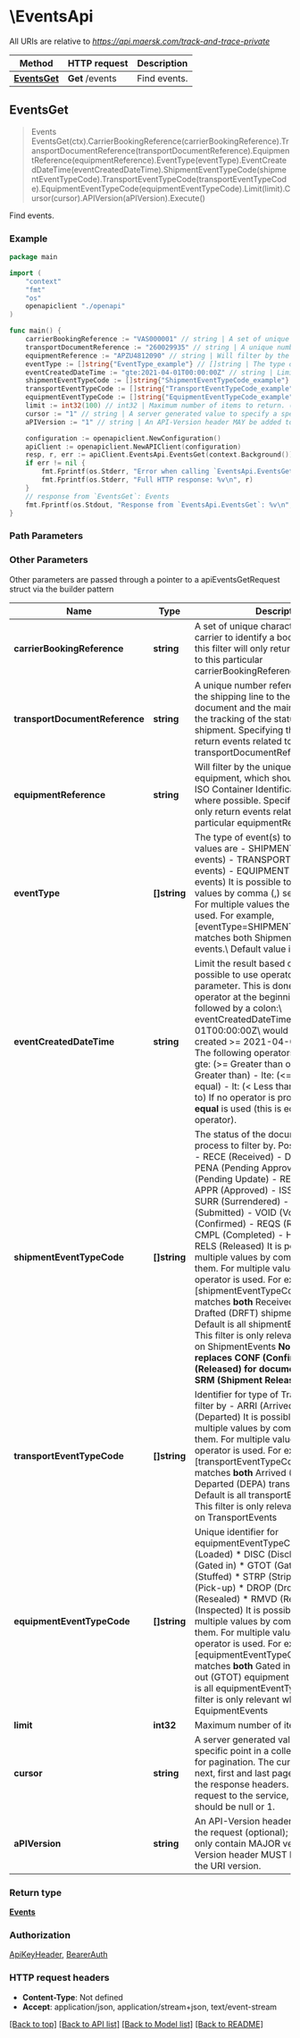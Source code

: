 # \EventsApi

All URIs are relative to *https://api.maersk.com/track-and-trace-private*

Method | HTTP request | Description
------------- | ------------- | -------------
[**EventsGet**](EventsApi.md#EventsGet) | **Get** /events | Find events.



## EventsGet

> Events EventsGet(ctx).CarrierBookingReference(carrierBookingReference).TransportDocumentReference(transportDocumentReference).EquipmentReference(equipmentReference).EventType(eventType).EventCreatedDateTime(eventCreatedDateTime).ShipmentEventTypeCode(shipmentEventTypeCode).TransportEventTypeCode(transportEventTypeCode).EquipmentEventTypeCode(equipmentEventTypeCode).Limit(limit).Cursor(cursor).APIVersion(aPIVersion).Execute()

Find events.



### Example

```go
package main

import (
    "context"
    "fmt"
    "os"
    openapiclient "./openapi"
)

func main() {
    carrierBookingReference := "VAS000001" // string | A set of unique characters provided by carrier to identify a booking. Specifying this filter will only return events related to this particular carrierBookingReference.  (optional)
    transportDocumentReference := "260029935" // string | A unique number reference allocated by the shipping line to the transport document and the main number used for the tracking of the status of the shipment. Specifying this filter will only return events related to this particular transportDocumentReference  (optional)
    equipmentReference := "APZU4812090" // string | Will filter by the unique identifier for the equipment, which should follow the BIC ISO Container Identification Number where possible. Specifying this filter will only return events related to this particular equipmentReference  (optional)
    eventType := []string{"EventType_example"} // []string | The type of event(s) to filter by. Possible values are - SHIPMENT (Shipment events) - TRANSPORT (Transport events) - EQUIPMENT (Equipment events)  It is possible to select multiple values by comma (,) separating them. For multiple values the OR operator is used. For example, [eventType=SHIPMENT,EQUIPMENT] matches both Shipment and Equipment events.\\ Default value is all event types.  (optional) (default to ["SHIPMENT","TRANSPORT","EQUIPMENT"])
    eventCreatedDateTime := "gte:2021-04-01T00:00:00Z" // string | Limit the result based on a UTC date. It is possible to use operators on this query parameter. This is done by adding an operator at the beginning of the value followed by a colon:\\ eventCreatedDateTime = **gte**:2021-04-01T00:00:00Z\\ would result in all events created >= 2021-04-01T00:00:00Z\\ The following operators are supported - gte: (>= Greater than or equal) - gt: (> Greater than) - lte: (<= Less than or equal) - lt: (< Less than) - eq: (= Equal to)  If no operator is provided, a **strictly equal** is used (this is equivalent to **eq:** operator).  (optional)
    shipmentEventTypeCode := []string{"ShipmentEventTypeCode_example"} // []string | The status of the document in the process to filter by. Possible values are - RECE (Received) - DRFT (Drafted) - PENA (Pending Approval) - PENU (Pending Update) - REJE (Rejected) - APPR (Approved) - ISSU (Issued) - SURR (Surrendered) - SUBM (Submitted) - VOID (Void) - CONF (Confirmed) - REQS (Requested) - CMPL (Completed) - HOLD (On Hold) - RELS (Released)  It is possible to select multiple values by comma (,) separating them. For multiple values the OR-operator is used. For example, [shipmentEventTypeCode=RECE,DRFT] matches **both** Received (RECE) and Drafted (DRFT) shipment events.\\ Default is all shipmentEventTypeCodes.\\ This filter is only relevant when filtering on ShipmentEvents  **Note: Version 1.1 replaces CONF (Confirmed) for RELS (Released) for documentTypeCode SRM (Shipment Release Message).**  (optional) (default to ["RECE","DRFT","PENA","PENU","REJE","APPR","ISSU","SURR","SUBM","VOID","CONF","REQS","CMPL","HOLD","RELS"])
    transportEventTypeCode := []string{"TransportEventTypeCode_example"} // []string | Identifier for type of Transport event to filter by - ARRI (Arrived) - DEPA (Departed)  It is possible to select multiple values by comma (,) separating them. For multiple values the OR operator is used. For example, [transportEventTypeCode=ARRI,DEPA} matches **both** Arrived (ARRI) and Departed (DEPA) transport events.\\ Default is all transportEventTypeCodes.\\ This filter is only relevant when filtering on TransportEvents  (optional) (default to ["ARRI","DEPA"])
    equipmentEventTypeCode := []string{"EquipmentEventTypeCode_example"} // []string | Unique identifier for equipmentEventTypeCode. * LOAD (Loaded) * DISC (Discharged) * GTIN (Gated in) * GTOT (Gated out) * STUF (Stuffed) * STRP (Stripped) * PICK (Pick-up) * DROP (Drop-off) * RSEA (Resealed) * RMVD (Removed) * INSP (Inspected)  It is possible to select multiple values by comma (,) separating them. For multiple values the OR operator is used. For example, [equipmentEventTypeCode=GTIN,GTOT] matches **both** Gated in (GTIN) and Gated out (GTOT) equipment events.\\ Default is all equipmentEventTypeCodes.\\ This filter is only relevant when filtering on EquipmentEvents  (optional) (default to ["LOAD","DISC","GTIN","GTOT","STUF","STRP","PICK","DROP","RSEA","RMVD","INSP"])
    limit := int32(100) // int32 | Maximum number of items to return. (optional) (default to 100)
    cursor := "1" // string | A server generated value to specify a specific point in a collection result, used for pagination.  The current, previous, next, first and last pages are available in the response headers.  For the initial request to the service, this parameter should be null or 1. (optional)
    aPIVersion := "1" // string | An API-Version header MAY be added to the request (optional); if added it MUST only contain MAJOR version. API-Version header MUST be aligned with the URI version. (optional)

    configuration := openapiclient.NewConfiguration()
    apiClient := openapiclient.NewAPIClient(configuration)
    resp, r, err := apiClient.EventsApi.EventsGet(context.Background()).CarrierBookingReference(carrierBookingReference).TransportDocumentReference(transportDocumentReference).EquipmentReference(equipmentReference).EventType(eventType).EventCreatedDateTime(eventCreatedDateTime).ShipmentEventTypeCode(shipmentEventTypeCode).TransportEventTypeCode(transportEventTypeCode).EquipmentEventTypeCode(equipmentEventTypeCode).Limit(limit).Cursor(cursor).APIVersion(aPIVersion).Execute()
    if err != nil {
        fmt.Fprintf(os.Stderr, "Error when calling `EventsApi.EventsGet``: %v\n", err)
        fmt.Fprintf(os.Stderr, "Full HTTP response: %v\n", r)
    }
    // response from `EventsGet`: Events
    fmt.Fprintf(os.Stdout, "Response from `EventsApi.EventsGet`: %v\n", resp)
}
```

### Path Parameters



### Other Parameters

Other parameters are passed through a pointer to a apiEventsGetRequest struct via the builder pattern


Name | Type | Description  | Notes
------------- | ------------- | ------------- | -------------
 **carrierBookingReference** | **string** | A set of unique characters provided by carrier to identify a booking. Specifying this filter will only return events related to this particular carrierBookingReference.  | 
 **transportDocumentReference** | **string** | A unique number reference allocated by the shipping line to the transport document and the main number used for the tracking of the status of the shipment. Specifying this filter will only return events related to this particular transportDocumentReference  | 
 **equipmentReference** | **string** | Will filter by the unique identifier for the equipment, which should follow the BIC ISO Container Identification Number where possible. Specifying this filter will only return events related to this particular equipmentReference  | 
 **eventType** | **[]string** | The type of event(s) to filter by. Possible values are - SHIPMENT (Shipment events) - TRANSPORT (Transport events) - EQUIPMENT (Equipment events)  It is possible to select multiple values by comma (,) separating them. For multiple values the OR operator is used. For example, [eventType&#x3D;SHIPMENT,EQUIPMENT] matches both Shipment and Equipment events.\\ Default value is all event types.  | [default to [&quot;SHIPMENT&quot;,&quot;TRANSPORT&quot;,&quot;EQUIPMENT&quot;]]
 **eventCreatedDateTime** | **string** | Limit the result based on a UTC date. It is possible to use operators on this query parameter. This is done by adding an operator at the beginning of the value followed by a colon:\\ eventCreatedDateTime &#x3D; **gte**:2021-04-01T00:00:00Z\\ would result in all events created &gt;&#x3D; 2021-04-01T00:00:00Z\\ The following operators are supported - gte: (&gt;&#x3D; Greater than or equal) - gt: (&gt; Greater than) - lte: (&lt;&#x3D; Less than or equal) - lt: (&lt; Less than) - eq: (&#x3D; Equal to)  If no operator is provided, a **strictly equal** is used (this is equivalent to **eq:** operator).  | 
 **shipmentEventTypeCode** | **[]string** | The status of the document in the process to filter by. Possible values are - RECE (Received) - DRFT (Drafted) - PENA (Pending Approval) - PENU (Pending Update) - REJE (Rejected) - APPR (Approved) - ISSU (Issued) - SURR (Surrendered) - SUBM (Submitted) - VOID (Void) - CONF (Confirmed) - REQS (Requested) - CMPL (Completed) - HOLD (On Hold) - RELS (Released)  It is possible to select multiple values by comma (,) separating them. For multiple values the OR-operator is used. For example, [shipmentEventTypeCode&#x3D;RECE,DRFT] matches **both** Received (RECE) and Drafted (DRFT) shipment events.\\ Default is all shipmentEventTypeCodes.\\ This filter is only relevant when filtering on ShipmentEvents  **Note: Version 1.1 replaces CONF (Confirmed) for RELS (Released) for documentTypeCode SRM (Shipment Release Message).**  | [default to [&quot;RECE&quot;,&quot;DRFT&quot;,&quot;PENA&quot;,&quot;PENU&quot;,&quot;REJE&quot;,&quot;APPR&quot;,&quot;ISSU&quot;,&quot;SURR&quot;,&quot;SUBM&quot;,&quot;VOID&quot;,&quot;CONF&quot;,&quot;REQS&quot;,&quot;CMPL&quot;,&quot;HOLD&quot;,&quot;RELS&quot;]]
 **transportEventTypeCode** | **[]string** | Identifier for type of Transport event to filter by - ARRI (Arrived) - DEPA (Departed)  It is possible to select multiple values by comma (,) separating them. For multiple values the OR operator is used. For example, [transportEventTypeCode&#x3D;ARRI,DEPA} matches **both** Arrived (ARRI) and Departed (DEPA) transport events.\\ Default is all transportEventTypeCodes.\\ This filter is only relevant when filtering on TransportEvents  | [default to [&quot;ARRI&quot;,&quot;DEPA&quot;]]
 **equipmentEventTypeCode** | **[]string** | Unique identifier for equipmentEventTypeCode. * LOAD (Loaded) * DISC (Discharged) * GTIN (Gated in) * GTOT (Gated out) * STUF (Stuffed) * STRP (Stripped) * PICK (Pick-up) * DROP (Drop-off) * RSEA (Resealed) * RMVD (Removed) * INSP (Inspected)  It is possible to select multiple values by comma (,) separating them. For multiple values the OR operator is used. For example, [equipmentEventTypeCode&#x3D;GTIN,GTOT] matches **both** Gated in (GTIN) and Gated out (GTOT) equipment events.\\ Default is all equipmentEventTypeCodes.\\ This filter is only relevant when filtering on EquipmentEvents  | [default to [&quot;LOAD&quot;,&quot;DISC&quot;,&quot;GTIN&quot;,&quot;GTOT&quot;,&quot;STUF&quot;,&quot;STRP&quot;,&quot;PICK&quot;,&quot;DROP&quot;,&quot;RSEA&quot;,&quot;RMVD&quot;,&quot;INSP&quot;]]
 **limit** | **int32** | Maximum number of items to return. | [default to 100]
 **cursor** | **string** | A server generated value to specify a specific point in a collection result, used for pagination.  The current, previous, next, first and last pages are available in the response headers.  For the initial request to the service, this parameter should be null or 1. | 
 **aPIVersion** | **string** | An API-Version header MAY be added to the request (optional); if added it MUST only contain MAJOR version. API-Version header MUST be aligned with the URI version. | 

### Return type

[**Events**](Events.md)

### Authorization

[ApiKeyHeader](../README.md#ApiKeyHeader), [BearerAuth](../README.md#BearerAuth)

### HTTP request headers

- **Content-Type**: Not defined
- **Accept**: application/json, application/stream+json, text/event-stream

[[Back to top]](#) [[Back to API list]](../README.md#documentation-for-api-endpoints)
[[Back to Model list]](../README.md#documentation-for-models)
[[Back to README]](../README.md)


